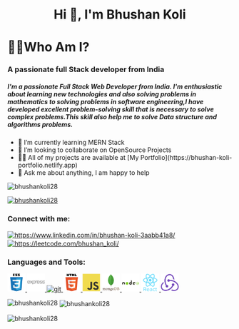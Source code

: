 <h1 align="center">Hi 👋, I'm Bhushan Koli</h1>
<h1>🙋‍♂️Who Am I?</h1>
<h3>A passionate full Stack developer from India</h3>
<h5>I'm a passionate Full Stack Web Developer from India.
I'm enthusiastic about learning new technologies and also solving problems in mathematics to solving problems in software engineering,I have developed excellent problem-solving skill that is necessary to solve complex problems.This skill also help me to solve Data structure and algorithms problems.</h5>
<ul>
  <li>🌱 I’m currently learning MERN Stack</li>
  <li>👯 I’m looking to collaborate on OpenSource Projects</li>
  <li>👨‍💻 All of my projects are available at [My Portfolio](https://bhushan-koli-portfolio.netlify.app)</li>
  <li>💬 Ask me about anything, I am happy to help</li>
</ul>


<p align="left"> <img src="https://komarev.com/ghpvc/?username=bhushankoli28&label=Profile%20views&color=0e75b6&style=flat" alt="bhushankoli28" /> </p>

<p align="left"> <a href="https://github.com/ryo-ma/github-profile-trophy"><img src="https://github-profile-trophy.vercel.app/?username=bhushankoli28" alt="bhushankoli28" /></a> </p>

<h3 align="left">Connect with me:</h3>
<p align="left">
<a href="https://linkedin.com/in/bhushan-koli-3aabb41a8/" target="blank"><img align="center" src="https://raw.githubusercontent.com/rahuldkjain/github-profile-readme-generator/master/src/images/icons/Social/linked-in-alt.svg" alt="https://www.linkedin.com/in/bhushan-koli-3aabb41a8/" height="30" width="40" /></a>
<a href="https://leetcode.com/bhushan_koli/" target="blank"><img align="center" src="https://raw.githubusercontent.com/rahuldkjain/github-profile-readme-generator/master/src/images/icons/Social/leet-code.svg" alt="https://leetcode.com/bhushan_koli/" height="30" width="40" /></a>
</p>

<h3 align="left">Languages and Tools:</h3>
<p align="left"> <a href="https://www.w3schools.com/css/" target="_blank" rel="noreferrer"> <img src="https://raw.githubusercontent.com/devicons/devicon/master/icons/css3/css3-original-wordmark.svg" alt="css3" width="40" height="40"/> </a> <a href="https://expressjs.com" target="_blank" rel="noreferrer"> <img src="https://raw.githubusercontent.com/devicons/devicon/master/icons/express/express-original-wordmark.svg" alt="express" width="40" height="40"/> </a> <a href="https://git-scm.com/" target="_blank" rel="noreferrer"> <img src="https://www.vectorlogo.zone/logos/git-scm/git-scm-icon.svg" alt="git" width="40" height="40"/> </a> <a href="https://www.w3.org/html/" target="_blank" rel="noreferrer"> <img src="https://raw.githubusercontent.com/devicons/devicon/master/icons/html5/html5-original-wordmark.svg" alt="html5" width="40" height="40"/> </a> <a href="https://developer.mozilla.org/en-US/docs/Web/JavaScript" target="_blank" rel="noreferrer"> <img src="https://raw.githubusercontent.com/devicons/devicon/master/icons/javascript/javascript-original.svg" alt="javascript" width="40" height="40"/> </a> <a href="https://www.mongodb.com/" target="_blank" rel="noreferrer"> <img src="https://raw.githubusercontent.com/devicons/devicon/master/icons/mongodb/mongodb-original-wordmark.svg" alt="mongodb" width="40" height="40"/> </a> <a href="https://nodejs.org" target="_blank" rel="noreferrer"> <img src="https://raw.githubusercontent.com/devicons/devicon/master/icons/nodejs/nodejs-original-wordmark.svg" alt="nodejs" width="40" height="40"/> </a> <a href="https://reactjs.org/" target="_blank" rel="noreferrer"> <img src="https://raw.githubusercontent.com/devicons/devicon/master/icons/react/react-original-wordmark.svg" alt="react" width="40" height="40"/> </a> <a href="https://redux.js.org" target="_blank" rel="noreferrer"> <img src="https://raw.githubusercontent.com/devicons/devicon/master/icons/redux/redux-original.svg" alt="redux" width="40" height="40"/> </a> </p>

<p><img align="left" src="https://github-readme-stats.vercel.app/api/top-langs?username=bhushankoli28&show_icons=true&locale=en&layout=compact" alt="bhushankoli28" /></p>

<p>&nbsp;<img align="center" src="https://github-readme-stats.vercel.app/api?username=bhushankoli28&show_icons=true&locale=en" alt="bhushankoli28" /></p>

<p><img align="center" src="https://github-readme-streak-stats.herokuapp.com/?user=bhushankoli28&" alt="bhushankoli28" /></p>

